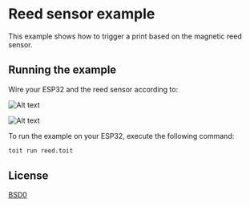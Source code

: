 # Reed sensor example

This example shows how to trigger a print based on the magnetic reed sensor.

## Running the example

Wire your ESP32 and the reed sensor according to:

![Alt text](./fading_breadboard.png "Fading example - breadboard overview")

![Alt text](./fading_schematic.png "Fading example - schematic circuit")

To run the example on your ESP32, execute the following command:

```bash
toit run reed.toit
```

## License

[BSD0](https://choosealicense.com/licenses/0bsd/)
